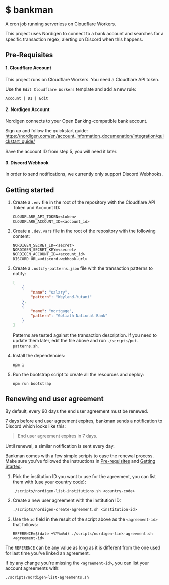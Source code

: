 # $ bankman

A cron job running serverless on Cloudflare Workers.

This project uses Nordigen to connect to a bank account and searches for a specific transaction regex, alerting on Discord when this happens.

## Pre-Requisites
#### 1. Cloudflare Account
This project runs on Cloudflare Workers. You need a Cloudflare API token.

Use the `Edit Cloudflare Workers` template and add a new rule:
```
Account | D1 | Edit
```

#### 2. Nordigen Account
Nordigen connects to your Open Banking-compatible bank account.

Sign up and follow the quickstart guide: https://nordigen.com/en/account_information_documenation/integration/quickstart_guide/

Save the account ID from step 5, you will need it later.

#### 3. Discord Webhook
In order to send notifications, we currently only support Discord Webhooks.

## Getting started

1. Create a `.env` file in the root of the repository with the Cloudflare API Token and Account ID:
    ```
    CLOUDFLARE_API_TOKEN=<token>
    CLOUDFLARE_ACCOUNT_ID=<account_id>
    ```

2. Create a `.dev.vars` file in the root of the repository with the following content:
    ```
    NORDIGEN_SECRET_ID=<secret>
    NORDIGEN_SECRET_KEY=<secret>
    NORDIGEN_ACCOUNT_ID=<account_id>
    DISCORD_URL=<discord-webhook-url>
    ```

3. Create a `.notify-patterns.json` file with the transaction patterns to notify:
    ```json
    [
        {
            "name": "salary",
            "pattern": "Weyland-Yutani"
        },
        {
            "name": "mortgage",
            "pattern": "Goliath National Bank"
        }
    ]
    ```
    Patterns are tested against the transaction description.
    If you need to update them later, edit the file above and run `./scripts/put-patterns.sh`.

4. Install the dependencies:
    ```shell
    npm i
    ```

5. Run the bootstrap script to create all the resources and deploy:
    ```shell
    npm run bootstrap
    ```

## Renewing end user agreement

By default, every 90 days the end user agreement must be renewed.

7 days before end user agreement expires, bankman sends a notification to Discord which looks like this:

> End user agreement expires in 7 days.

Until renewal, a similar notification is sent every day.

Bankman comes with a few simple scripts to ease the renewal process.
Make sure you've followed the instructions in [Pre-requisites](pre-requisites) and [Getting Started](getting-started).

1. Pick the institution ID you want to use for the agreement, you can list them with (use your country code):
    ```shell
    ./scripts/nordigen-list-institutions.sh <country-code>
    ```

2. Create a new user agreement with the institution ID:
    ```shell
    ./scripts/nordigen-create-agreement.sh <institution-id>
    ```

3. Use the `id` field in the result of the script above as the `<agreement-id>` that follows:
    ```shell
    REFERENCE=$(date +%Y%m%d) ./scripts/nordigen-link-agreement.sh <agreement-id>
    ```

The `REFERENCE` can be any value as long as it is different from the one used for last time you've linked an agreement.

If by any change you're missing the `<agreement-id>`, you can list your account agreements with:

```shell
./scripts/nordigen-list-agreements.sh
```
